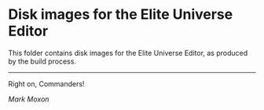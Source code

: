 # Disk images for the Elite Universe Editor

This folder contains disk images for the Elite Universe Editor, as produced by the build process.

---

Right on, Commanders!

_Mark Moxon_